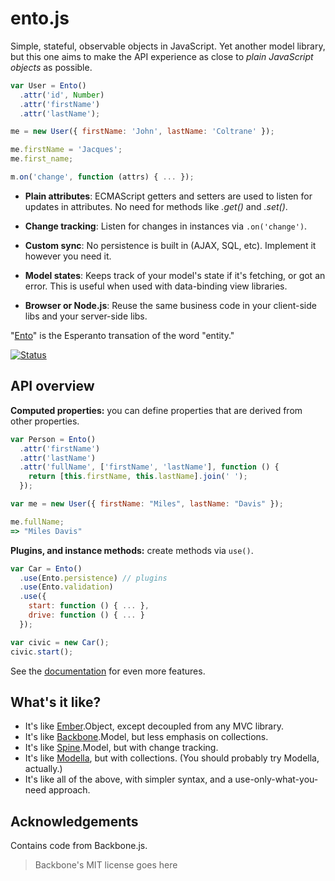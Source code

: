 # ento.js

Simple, stateful, observable objects in JavaScript. Yet another model library, 
  but this one aims to make the API experience as close to *plain JavaScript 
  objects* as possible.

```js
var User = Ento()
  .attr('id', Number)
  .attr('firstName')
  .attr('lastName');

me = new User({ firstName: 'John', lastName: 'Coltrane' });

me.firstName = 'Jacques';
me.first_name;

m.on('change', function (attrs) { ... });
```

- __Plain attributes__:
ECMAScript getters and setters are used to listen for updates in attributes.
No need for methods like *.get()* and *.set()*.

- __Change tracking__:
Listen for changes in instances via `.on('change')`.

- __Custom sync__:
No persistence is built in (AJAX, SQL, etc). Implement it however you need it.

- __Model states__:
Keeps track of your model's state if it's fetching, or got an error. This is 
useful when used with data-binding view libraries.

- __Browser or Node.js__:
Reuse the same business code in your client-side libs and your server-side libs.

"[Ento](https://en.wiktionary.org/wiki/Special:Search?search=ento&go=Look+up)" 
is the Esperanto transation of the word "entity."

[![Status](https://travis-ci.org/rstacruz/ento.svg?branch=master)](https://travis-ci.org/rstacruz/ento)

## API overview

__Computed properties:__ you can define properties that are derived from other 
properties.

```js
var Person = Ento()
  .attr('firstName')
  .attr('lastName')
  .attr('fullName', ['firstName', 'lastName'], function () {
    return [this.firstName, this.lastName].join(' ');
  });

var me = new User({ firstName: "Miles", lastName: "Davis" });

me.fullName;
=> "Miles Davis"
```

__Plugins, and instance methods:__ create methods via `use()`.

```js
var Car = Ento()
  .use(Ento.persistence) // plugins
  .use(Ento.validation)
  .use({
    start: function () { ... },
    drive: function () { ... }
  });

var civic = new Car();
civic.start();
```

See the [documentation](Documentation.md) for even more features.

## What's it like?

 * It's like [Ember].Object, except decoupled from any MVC library.
 * It's like [Backbone].Model, but less emphasis on collections.
 * It's like [Spine].Model, but with change tracking.
 * It's like [Modella], but with collections. (You should probably try Modella, 
     actually.)
 * It's like all of the above, with simpler syntax, and a use-only-what-you-need
 approach.

## Acknowledgements

Contains code from Backbone.js.

> Backbone's MIT license goes here

[Modella]: https://github.com/modella/modella
[Ember]: http://emberjs.org
[Backbone]: http://backbonejs.org
[Spine]: http://spinejs.com

